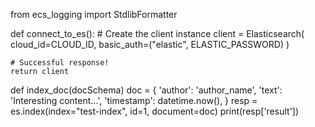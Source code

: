 from ecs_logging import StdlibFormatter

def connect_to_es():
    # Create the client instance
    client = Elasticsearch(
        cloud_id=CLOUD_ID,
        basic_auth=("elastic", ELASTIC_PASSWORD)
    )

    # Successful response!
    return client

def index_doc(docSchema)
doc = {
    'author': 'author_name',
    'text': 'Interesting content...',
    'timestamp': datetime.now(),
}
resp = es.index(index="test-index", id=1, document=doc)
print(resp['result'])